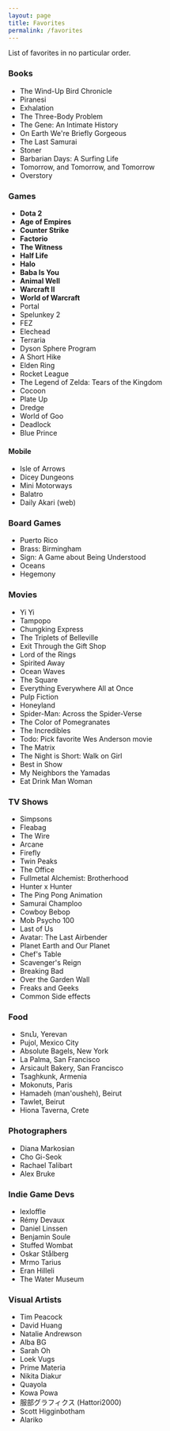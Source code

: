 ```yaml
---
layout: page
title: Favorites
permalink: /favorites
---
```


List of favorites in no particular order.

### Books
- The Wind-Up Bird Chronicle
- Piranesi
- Exhalation
- The Three-Body Problem
- The Gene: An Intimate History
- On Earth We're Briefly Gorgeous
- The Last Samurai
- Stoner
- Barbarian Days: A Surfing Life
- Tomorrow, and Tomorrow, and Tomorrow
- Overstory

### Games

- **Dota 2**
- **Age of Empires**
- **Counter Strike**
- **Factorio**
- **The Witness**
- **Half Life**
- **Halo**
- **Baba Is You**
- **Animal Well**
- **Warcraft II**
- **World of Warcraft**
- Portal
- Spelunkey 2
- FEZ
- Elechead
- Terraria
- Dyson Sphere Program
- A Short Hike
- Elden Ring
- Rocket League
- The Legend of Zelda: Tears of the Kingdom
- Cocoon
- Plate Up
- Dredge
- World of Goo
- Deadlock
- Blue Prince

#### Mobile
- Isle of Arrows
- Dicey Dungeons
- Mini Motorways
- Balatro
- Daily Akari (web)

### Board Games
- Puerto Rico
- Brass: Birmingham
- Sign: A Game about Being Understood
- Oceans
- Hegemony

### Movies

- Yi Yi
- Tampopo
- Chungking Express
- The Triplets of Belleville
- Exit Through the Gift Shop
- Lord of the Rings
- Spirited Away
- Ocean Waves
- The Square
- Everything Everywhere All at Once
- Pulp Fiction
- Honeyland
- Spider-Man: Across the Spider-Verse
- The Color of Pomegranates
- The Incredibles
- Todo: Pick favorite Wes Anderson movie
- The Matrix
- The Night is Short: Walk on Girl
- Best in Show
- My Neighbors the Yamadas
- Eat Drink Man Woman


### TV Shows
- Simpsons
- Fleabag
- The Wire
- Arcane
- Firefly
- Twin Peaks
- The Office
- Fullmetal Alchemist: Brotherhood
- Hunter x Hunter
- The Ping Pong Animation
- Samurai Champloo
- Cowboy Bebop
- Mob Psycho 100
- Last of Us
- Avatar: The Last Airbender
- Planet Earth and Our Planet
- Chef's Table
- Scavenger's Reign
- Breaking Bad
- Over the Garden Wall
- Freaks and Geeks
- Common Side effects

### Food
- Տուն, Yerevan
- Pujol, Mexico City
- Absolute Bagels, New York
- La Palma, San Francisco
- Arsicault Bakery, San Francisco
- Tsaghkunk, Armenia
- Mokonuts, Paris
- Hamadeh (man'ousheh), Beirut
- Tawlet, Beirut
- Hiona Taverna, Crete

### Photographers
- Diana Markosian
- Cho Gi-Seok
- Rachael Talibart
- Alex Bruke

### Indie Game Devs
- lexloffle
- Rémy Devaux
- Daniel Linssen
- Benjamin Soule
- Stuffed Wombat
- Oskar Stålberg
- Mrmo Tarius
- Eran Hilleli
- The Water Museum

### Visual Artists
- Tim Peacock
- David Huang
- Natalie Andrewson
- Alba BG
- Sarah Oh
- Loek Vugs
- Prime Materia
- Nikita Diakur
- Quayola
- Kowa Powa
- 服部グラフィクス (Hattori2000)
- Scott Higginbotham
- Alariko

